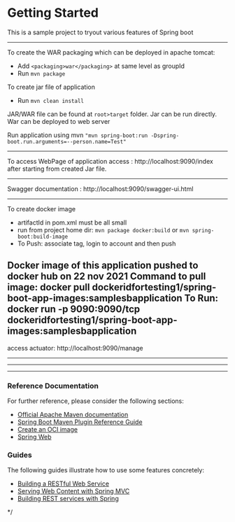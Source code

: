 # Getting Started

This is a sample project to tryout various features of Spring boot

-------------
To create the WAR packaging which can be deployed in apache tomcat:

* Add `<packaging>war</packaging>` at same level as groupId
* Run `mvn package`

To create jar file of application

* Run `mvn clean install`

JAR/WAR file can be found at `root>target` folder. Jar can be run directly. War can be deployed to web server

Run application using mvn `"mvn spring-boot:run -Dspring-boot.run.arguments=--person.name=Test"`

-----------
To access WebPage of application access : http://localhost:9090/index after starting from created Jar file.

-----------
Swagger documentation : http://localhost:9090/swagger-ui.html

--------------
To create docker image 
* artifactId in pom.xml must be all small
* run from project home dir: `mvn package docker:build` or `mvn spring-boot:build-image`
* To Push: associate tag, login to account and then push

Docker image of this application pushed to docker hub on 22 nov 2021
Command to pull image: docker pull dockeridfortesting1/spring-boot-app-images:samplesbapplication
To Run: docker run -p 9090:9090/tcp dockeridfortesting1/spring-boot-app-images:samplesbapplication 
-------------

access actuator: http://localhost:9090/manage

---------------

---------------


-----

### Reference Documentation

For further reference, please consider the following sections:

* [Official Apache Maven documentation](https://maven.apache.org/guides/index.html)
* [Spring Boot Maven Plugin Reference Guide](https://docs.spring.io/spring-boot/docs/2.5.6/maven-plugin/reference/html/)
* [Create an OCI image](https://docs.spring.io/spring-boot/docs/2.5.6/maven-plugin/reference/html/#build-image)
* [Spring Web](https://docs.spring.io/spring-boot/docs/2.5.6/reference/htmlsingle/#boot-features-developing-web-applications)

### Guides

The following guides illustrate how to use some features concretely:

* [Building a RESTful Web Service](https://spring.io/guides/gs/rest-service/)
* [Serving Web Content with Spring MVC](https://spring.io/guides/gs/serving-web-content/)
* [Building REST services with Spring](https://spring.io/guides/tutorials/bookmarks/)

*/